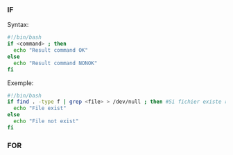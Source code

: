 ### IF
Syntax:
```bash
#!/bin/bash
if <command> ; then
  echo "Result command OK"
else
  echo "Result command NONOK"
fi
```

Exemple:
```bash
#!/bin/bash
if find . -type f | grep <file> > /dev/null ; then #Si fichier existe renvoie OK, sinon NONOK
  echo "File exist"
else
  echo "File not exist"
fi
```

### FOR
